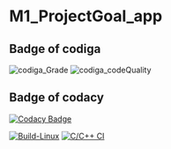 # M1_ProjectGoal_app

## Badge of codiga
![codiga_Grade](https://api.codiga.io/project/31231/status/svg)
![codiga_codeQuality](https://api.codiga.io/project/31231/score/svg)
 
## Badge of codacy
[![Codacy Badge](https://app.codacy.com/project/badge/Grade/127aaab0dcaf4e90af7d2f3bb075535f)](https://www.codacy.com/gh/SuvedhaRenganathan/M1_ProjectGoal/dashboard?utm_source=github.com&amp;utm_medium=referral&amp;utm_content=SuvedhaRenganathan/M1_ProjectGoal&amp;utm_campaign=Badge_Grade)

[![Build-Linux](https://github.com/SuvedhaRenganathan/M1_ProjectGoal/actions/workflows/Build-Linux.yml/badge.svg)](https://github.com/SuvedhaRenganathan/M1_ProjectGoal/actions/workflows/Build-Linux.yml)  [![C/C++ CI](https://github.com/SuvedhaRenganathan/M1_ProjectGoal/actions/workflows/c-cpp.yml/badge.svg)](https://github.com/SuvedhaRenganathan/M1_ProjectGoal/actions/workflows/c-cpp.yml)
